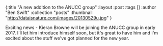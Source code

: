 {:title "A new addition to the ANUCC group"
 :layout :post
 :tags  []
 :author "Ben Swift"
 :collection "posts"
 :thumbnail "http://dataisnature.com/images/20130529u.jpg"
}

Exciting news - Kieran Browne will be joining the ANUCC group in early 2017.
I'll let him introduce himself soon, but it's great to have him and I'm excited
about the stuff we've got planned for the new year.
